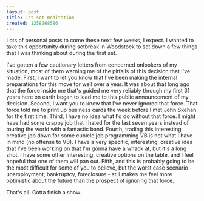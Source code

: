 ```yaml
--- 
layout: post
title: 1st set meditation
created: 1258268586
---
```

Lots of personal posts to come these next few weeks, I expect.  I wanted to take this opportunity during setbreak in Woodstock to set down a few things that I was thinking about during the first set.

I've gotten a few cautionary letters from concerned onlookers of my situation, most of them warning me of the pitfalls of this decision that I've made.  First, I want to let you know that I've been making the internal preparations for this move for well over a year.  It was about that long ago that the force inside me that's guided me very reliably through my first 31 years here on earth began to lead me to this public announcement of my decision.  Second, I want you to know that I've never ignored that force.  That force told me to print up business cards the week before I met John Skehan for the first time.  Third, I have no idea what I'd do without that force.  I might have had some crappy job that I hated for the last seven years instead of touring the world with a fantastic band.  Fourth, trading this interesting, creative job down for some cubicle job programming VB is not what I have in mind (no offense to VB).  I have a very specific, interesting, creative idea that I've been working on that I'm gonna have a whack at, but it's a long shot.  I have some other interesting, creative options on the table, and I feel hopeful that one of them will pan out.  Fifth, and this is probably going to be the most difficult for some of you to believe, but the worst case scenario - unemployment, bankruptcy, foreclosure - still makes me feel more optimistic about the future than the prospect of ignoring that force.

That's all.  Gotta finish a show.
